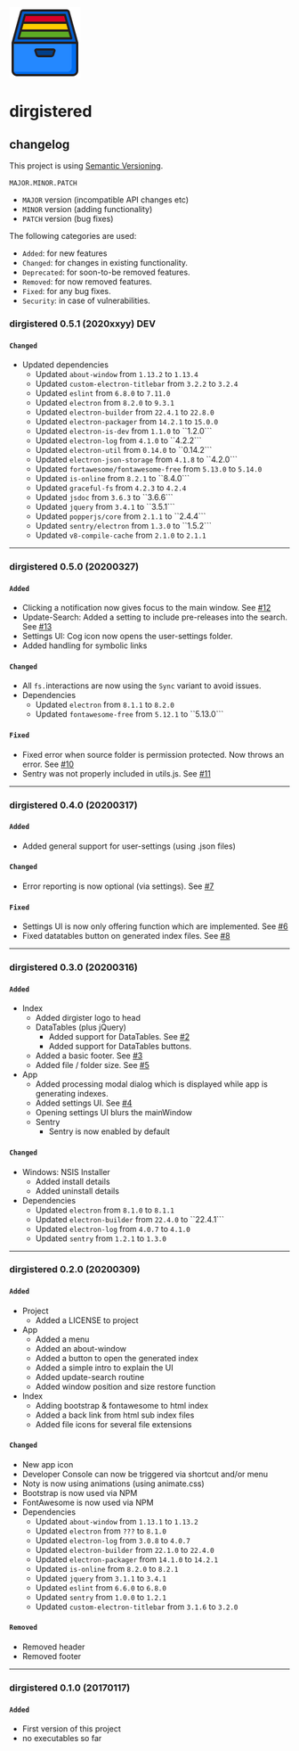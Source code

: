![logo](https://raw.githubusercontent.com/yafp/dirgistered/master/.github/images/logo/128x128.png)

# dirgistered
## changelog

This project is using [Semantic Versioning](https://semver.org/).

  ```
  MAJOR.MINOR.PATCH
  ```

* ```MAJOR``` version (incompatible API changes etc)
* ```MINOR``` version (adding functionality)
* ```PATCH``` version (bug fixes)


The following categories are used:

* ```Added```: for new features
* ```Changed```: for changes in existing functionality.
* ```Deprecated```: for soon-to-be removed features.
* ```Removed```: for now removed features.
* ```Fixed```: for any bug fixes.
* ```Security```: in case of vulnerabilities.




### dirgistered 0.5.1 (2020xxyy) DEV
#### ```Changed```
* Updated dependencies
  * Updated ```about-window``` from ```1.13.2``` to ```1.13.4```
  * Updated `custom-electron-titlebar` from ```3.2.2``` to ```3.2.4```
  * Updated ```eslint``` from ```6.8.0``` to ```7.11.0```
  * Updated ```electron``` from ```8.2.0``` to ```9.3.1```
  * Updated ```electron-builder``` from ```22.4.1``` to ```22.8.0```
  * Updated ```electron-packager``` from ```14.2.1``` to ```15.0.0```
  * Updated ```electron-is-dev``` from ```1.1.0``` to ``1.2.0```
  * Updated ```electron-log``` from ```4.1.0``` to ``4.2.2```
  * Updated ```electron-util``` from ```0.14.0``` to ``0.14.2```
  * Updated ```electron-json-storage``` from ```4.1.8``` to ``4.2.0```
  * Updated `fortawesome/fontawesome-free` from `5.13.0` to `5.14.0`
  * Updated ```is-online``` from ```8.2.1``` to ``8.4.0```
  * Updated `graceful-fs` from `4.2.3` to `4.2.4`
  * Updated ```jsdoc``` from ```3.6.3``` to ``3.6.6```
  * Updated ```jquery``` from ```3.4.1``` to ``3.5.1```
  * Updated ```popperjs/core``` from ```2.1.1``` to ``2.4.4```
  * Updated ```sentry/electron``` from ```1.3.0``` to ``1.5.2```
  * Updated `v8-compile-cache` from ```2.1.0``` to ```2.1.1```

***

### dirgistered 0.5.0 (20200327)
#### ```Added```
* Clicking a notification now gives focus to the main window. See [#12](https://github.com/yafp/dirgistered/issues/12)
* Update-Search: Added a setting to include pre-releases into the search. See [#13](https://github.com/yafp/dirgistered/issues/13)
* Settings UI: Cog icon now opens the user-settings folder.
* Added handling for symbolic links

#### ```Changed```
* All ```fs.```interactions are now using the ```Sync``` variant to avoid issues.
* Dependencies
  * Updated ```electron``` from ```8.1.1``` to ```8.2.0```
  * Updated ```fontawesome-free``` from ```5.12.1``` to ``5.13.0```

#### ```Fixed```
* Fixed error when source folder is permission protected. Now throws an error. See [#10](https://github.com/yafp/dirgistered/issues/10)
* Sentry was not properly included in utils.js. See [#11](https://github.com/yafp/dirgistered/issues/11)

***

### dirgistered 0.4.0 (20200317)
#### ```Added```
* Added general support for user-settings (using .json files)

#### ```Changed```
* Error reporting is now optional (via settings). See [#7](https://github.com/yafp/dirgistered/issues/7)

#### ```Fixed```
* Settings UI is now only offering function which are implemented. See [#6](https://github.com/yafp/dirgistered/issues/6)
* Fixed datatables button on generated index files.  See [#8](https://github.com/yafp/dirgistered/issues/8)

***

### dirgistered 0.3.0 (20200316)
#### ```Added```
* Index
  * Added dirgister logo to head
  * DataTables (plus jQuery)
    * Added support for DataTables. See [#2](https://github.com/yafp/dirgistered/issues/2)
    * Added support for DataTables buttons.
  * Added a basic footer. See [#3](https://github.com/yafp/dirgistered/issues/3)
  * Added file / folder size. See [#5](https://github.com/yafp/dirgistered/issues/5)
* App
  * Added processing modal dialog which is displayed while app is generating indexes.
  * Added settings UI. See [#4](https://github.com/yafp/dirgistered/issues/4)
  * Opening settings UI blurs the mainWindow
  * Sentry
    * Sentry is now enabled by default

####  ```Changed```
* Windows: NSIS Installer
  * Added install details
  * Added uninstall details
* Dependencies
  * Updated ```electron``` from ```8.1.0``` to ```8.1.1```
  * Updated ```electron-builder``` from ```22.4.0``` to ``22.4.1```
  * Updated ```electron-log``` from ```4.0.7``` to ```4.1.0```
  * Updated ```sentry``` from ```1.2.1``` to ```1.3.0```

***

### dirgistered 0.2.0 (20200309)
#### ```Added```
* Project
  * Added a LICENSE to project
* App
  * Added a menu
  * Added an about-window
  * Added a button to open the generated index
  * Added a simple intro to explain the UI
  * Added update-search routine
  * Added window position and size restore function
* Index
  * Adding bootstrap & fontawesome to html index
  * Added a back link from html sub index files
  * Added file icons for several file extensions

####  ```Changed```
* New app icon
* Developer Console can now be triggered via shortcut and/or menu
* Noty is now using animations (using animate.css)
* Bootstrap is now used via NPM
* FontAwesome is now used via NPM
* Dependencies
  * Updated ```about-window``` from ```1.13.1``` to ```1.13.2```
  * Updated ```electron``` from ```???``` to ```8.1.0```
  * Updated ```electron-log``` from ```3.0.8``` to ```4.0.7```
  * Updated ```electron-builder``` from ```22.1.0``` to ```22.4.0```
  * Updated ```electron-packager``` from ```14.1.0``` to ```14.2.1```
  * Updated ```is-online``` from ```8.2.0``` to ```8.2.1```
  * Updated ```jquery``` from ```3.1.1``` to ```3.4.1```
  * Updated ```eslint``` from ```6.6.0``` to ```6.8.0```
  * Updated ```sentry``` from ```1.0.0``` to ```1.2.1```
  * Updated ```custom-electron-titlebar``` from ```3.1.6``` to ```3.2.0```

#### ```Removed```
* Removed header
* Removed footer


***

### dirgistered 0.1.0 (20170117)
#### ```Added```
* First version of this project
* no executables so far
